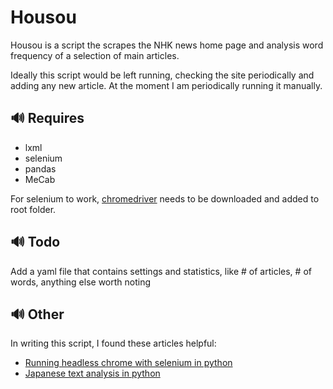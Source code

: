# Housou

Housou is a script the scrapes the NHK news home page and analysis word frequency of a selection of main articles.

Ideally this script would be left running, checking the site periodically and adding any new article. At the moment I am periodically running it manually.

## 🔊 Requires

- lxml
- selenium
- pandas
- MeCab

For selenium to work, [chromedriver](http://chromedriver.chromium.org/downloads) needs to be downloaded and added to root folder.

## 🔊 Todo

Add a yaml file that contains settings and statistics, like # of articles, # of words, anything else worth noting

## 🔊 Other

In writing this script, I found these articles helpful:
- [Running headless chrome with selenium in python](https://medium.com/@pyzzled/running-headless-chrome-with-selenium-in-python-3f42d1f5ff1d)
- [Japanese text analysis in python](http://www.robfahey.co.uk/blog/japanese-text-analysis-in-python/)

